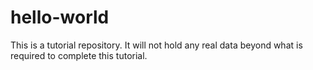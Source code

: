 # hello-world
This is a tutorial repository.  It will not hold any real data beyond what is required to complete this tutorial.
